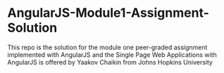 # AngularJS-Module1-Assignment-Solution
This repo is the solution for the module one peer-graded assignment implemented with AngularJS and the Single Page Web Applications with AngularJS is offered by Yaakov Chaikin from Johns Hopkins University 
